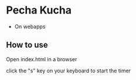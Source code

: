 Pecha Kucha
===========
 - On webapps

How to use
----------
Open index.html in a browser

click the "s" key on your keyboard to start the timer

